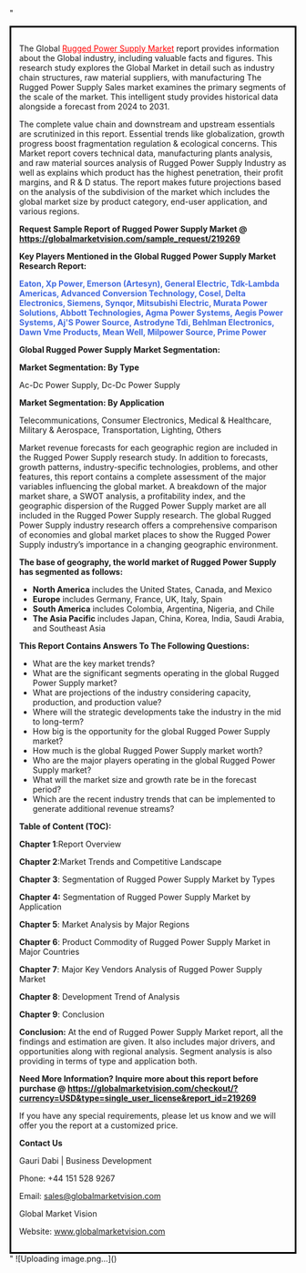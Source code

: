 "<div style='border: 3px solid black; padding: 1em;'>

The Global <a style='color: #ff0000;' href='https://globalmarketvision.com/reports/global-rugged-power-supply-market/219269'>Rugged Power Supply Market</a> report provides information about the Global industry, including valuable facts and figures. This research study explores the Global Market in detail such as industry chain structures, raw material suppliers, with manufacturing The Rugged Power Supply Sales market examines the primary segments of the scale of the market. This intelligent study provides historical data alongside a forecast from 2024 to 2031.

The complete value chain and downstream and upstream essentials are scrutinized in this report. Essential trends like globalization, growth progress boost fragmentation regulation &amp; ecological concerns. This Market report covers technical data, manufacturing plants analysis, and raw material sources analysis of Rugged Power Supply Industry as well as explains which product has the highest penetration, their profit margins, and R &amp; D status. The report makes future projections based on the analysis of the subdivision of the market which includes the global market size by product category, end-user application, and various regions.

<strong>Request Sample Report of Rugged Power Supply Market @</strong><strong> <a style='color: #ff0000;' href='https://globalmarketvision.com/sample_request/219269?utm_source=linkedinPulse&utm_medium=Dhiraj&utm_campaign=dhiraj'><strong>https://globalmarketvision.com/sample_request/219269</strong></a></strong>

<strong>Key Players Mentioned in the Global Rugged Power Supply Market Research Report:</strong>

<strong style='color: #4169e1;'>Eaton, Xp Power, Emerson (Artesyn), General Electric, Tdk-Lambda Americas, Advanced Conversion Technology, Cosel, Delta Electronics, Siemens, Synqor, Mitsubishi Electric, Murata Power Solutions, Abbott Technologies, Agma Power Systems, Aegis Power Systems, Aj'S Power Source, Astrodyne Tdi, Behlman Electronics, Dawn Vme Products, Mean Well, Milpower Source, Prime Power</strong>

<strong>Global Rugged Power Supply Market Segmentation:</strong>

<strong>Market Segmentation: By Type</strong>

Ac-Dc Power Supply, Dc-Dc Power Supply

<strong>Market Segmentation: By Application</strong>

Telecommunications, Consumer Electronics, Medical & Healthcare, Military & Aerospace, Transportation, Lighting, Others

Market revenue forecasts for each geographic region are included in the Rugged Power Supply research study. In addition to forecasts, growth patterns, industry-specific technologies, problems, and other features, this report contains a complete assessment of the major variables influencing the global market. A breakdown of the major market share, a SWOT analysis, a profitability index, and the geographic dispersion of the Rugged Power Supply market are all included in the Rugged Power Supply research. The global Rugged Power Supply industry research offers a comprehensive comparison of economies and global market places to show the Rugged Power Supply industry’s importance in a changing geographic environment.

<strong>The base of geography, the world market of Rugged Power Supply has segmented as follows:</strong>
<ul>
  <li><strong>North America</strong> includes the United States, Canada, and Mexico</li>
  <li><strong>Europe</strong> includes Germany, France, UK, Italy, Spain</li>
  <li><strong>South America</strong> includes Colombia, Argentina, Nigeria, and Chile</li>
  <li><strong>The Asia Pacific</strong> includes Japan, China, Korea, India, Saudi Arabia, and Southeast Asia</li>
</ul>
<strong>This Report Contains Answers To The Following Questions:</strong>
<ul>
  <li>What are the key market trends?</li>
  <li>What are the significant segments operating in the global Rugged Power Supply market?</li>
  <li>What are projections of the industry considering capacity, production, and production value?</li>
  <li>Where will the strategic developments take the industry in the mid to long-term?</li>
  <li>How big is the opportunity for the global Rugged Power Supply market?</li>
  <li>How much is the global Rugged Power Supply market worth?</li>
  <li>Who are the major players operating in the global Rugged Power Supply market?</li>
  <li>What will the market size and growth rate be in the forecast period?</li>
  <li>Which are the recent industry trends that can be implemented to generate additional revenue streams?</li>
</ul>
<strong>Table of Content (TOC): </strong>

<strong>Chapter 1</strong>:Report Overview

<strong>Chapter 2</strong>:Market Trends and Competitive Landscape

<strong>Chapter 3</strong>: Segmentation of Rugged Power Supply Market by Types

<strong>Chapter 4:</strong> Segmentation of Rugged Power Supply Market by Application

<strong>Chapter 5</strong>: Market Analysis by Major Regions

<strong>Chapter 6</strong>: Product Commodity of Rugged Power Supply Market in Major Countries

<strong>Chapter 7</strong>: Major Key Vendors Analysis of Rugged Power Supply Market

<strong>Chapter 8</strong>: Development Trend of Analysis

<strong>Chapter 9</strong>: Conclusion

<strong>Conclusion:</strong> At the end of Rugged Power Supply Market report, all the findings and estimation are given. It also includes major drivers, and opportunities along with regional analysis. Segment analysis is also providing in terms of type and application both.

<strong>Need More Information? Inquire more about this report before purchase @ <strong><a style='color: #ff0000;' href='https://globalmarketvision.com/checkout/?currency=USD&type=single_user_license&report_id=219269?utm_source=linkedinPulse&utm_medium=Dhiraj&utm_campaign=dhiraj'>https://globalmarketvision.com/checkout/?currency=USD&type=single_user_license&report_id=219269</a></strong>
</strong>

If you have any special requirements, please let us know and we will offer you the report at a customized price.

<strong>Contact Us</strong>

Gauri Dabi | Business Development

Phone: +44 151 528 9267

Email: <a href='mailto:sales@globalmarketvision.com'>sales@globalmarketvision.com</a>

Global Market Vision

Website: <a href='http://www.globalmarketvision.com/'>www.globalmarketvision.com</a>

</div>"
![Uploading image.png…]()
